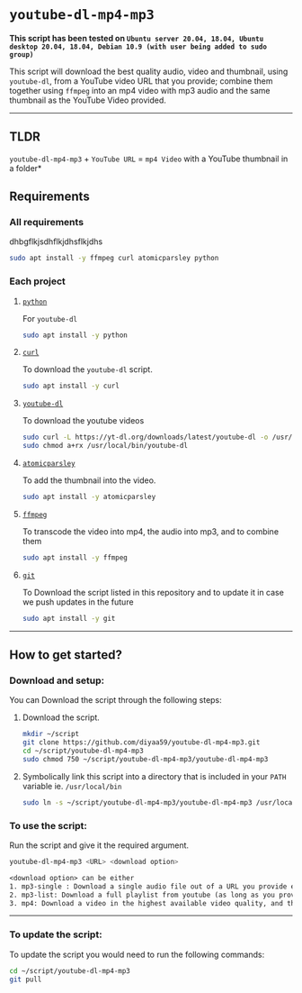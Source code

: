 # `youtube-dl-mp4-mp3`

**This script has been tested on `Ubuntu server 20.04, 18.04, Ubuntu desktop 20.04, 18.04, Debian 10.9 (with user being added to sudo group)`**

This script will download the best quality audio, video and thumbnail, using `youtube-dl`, from a YouTube video URL that you provide; combine them together using `ffmpeg` into an mp4 video with mp3 audio and the same thumbnail as the YouTube Video provided.
___

## TLDR

`youtube-dl-mp4-mp3` + `YouTube URL` = `mp4 Video` with a YouTube thumbnail in a folder*

## Requirements

### All requirements
dhbgflkjsdhflkjdhsflkjdhs
```bash
sudo apt install -y ffmpeg curl atomicparsley python
```

### Each project

1. [`python`](https://www.python.org/)
	
	 For `youtube-dl`

	```bash
	sudo apt install -y python
	```

2. [`curl`](https://github.com/curl/curl)
	
	To download the `youtube-dl` script.

	```bash
	sudo apt install -y curl
	```

3. [`youtube-dl`](http://ytdl-org.github.io/youtube-dl/download.html) 

	To download the youtube videos

	```bash
	sudo curl -L https://yt-dl.org/downloads/latest/youtube-dl -o /usr/local/bin/youtube-dl
	sudo chmod a+rx /usr/local/bin/youtube-dl
	```

4. [`atomicparsley`](https://github.com/wez/atomicparsley) 

	To add the thumbnail into the video.

	```bash
	sudo apt install -y atomicparsley
	```

5. [`ffmpeg`](https://github.com/FFmpeg/FFmpeg)

	To transcode the video into mp4, the audio into mp3, and to combine them
	
	```bash
	sudo apt install -y ffmpeg
	
	```
6. [`git`](https://git-scm.com/)

	To Download the script listed in this repository and to update it in case we push updates in the future

	```bash
	sudo apt install -y git
	```
___

## How to get started?

### Download and setup:

You can Download the script through the following steps:    
1. Download the script.

	```bash
	mkdir ~/script
	git clone https://github.com/diyaa59/youtube-dl-mp4-mp3.git
	cd ~/script/youtube-dl-mp4-mp3
	sudo chmod 750 ~/script/youtube-dl-mp4-mp3/youtube-dl-mp4-mp3
	```

2. Symbolically link this script into a directory that is included in your `PATH` variable
ie. `/usr/local/bin`
	
	```bash
	sudo ln -s ~/script/youtube-dl-mp4-mp3/youtube-dl-mp4-mp3 /usr/local/bin
	```

### To use the script:

Run the script and give it the required argument.

```bash
youtube-dl-mp4-mp3 <URL> <download option>
```
```txt
<download option> can be either
1. mp3-single : Download a single audio file out of a URL you provide even if the URL links to a playlist.
2. mp3-list: Download a full playlist from youtube (as long as you provide the playlist URL and NOT the URL of a single video)
3. mp4: Download a video in the highest available video quality, and the highest available audio quality.
```
___
### To update the script:

To update the script you would need to run the following commands:

```bash
cd ~/script/youtube-dl-mp4-mp3
git pull
```